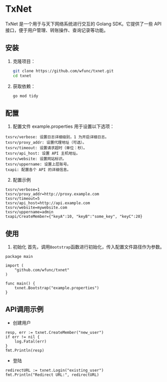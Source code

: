 # TxNet

TxNet 是一个用于与天下网络系统进行交互的 Golang SDK。它提供了一些 API 接口，便于用户管理、转账操作、查询记录等功能。

## 安装

1. 克隆项目：

   ```bash
   git clone https://github.com/wfunc/txnet.git
   cd txnet
2. 获取依赖：
   ```bash
   go mod tidy

## 配置
1. 配置文件 example.properties 用于设置以下选项：
```
txsrv/verbose: 设置日志详细级别，1 为开启详细日志。
txsrv/proxy_addr: 设置代理地址（可选）。
txsrv/timeout: 设置请求超时（单位：秒）。
txsrv/api_host: 设置 API 主机地址。
txsrv/website: 设置网站标识。
txsrv/uppername: 设置上层账号。
txapi: 配置各个 API 的详细信息。
```

2. 配置示例
```
txsrv/verbose=1
txsrv/proxy_addr=http://proxy.example.com
txsrv/timeout=5
txsrv/api_host=http://api.example.com
txsrv/website=mywebsite.com
txsrv/uppername=admin
txapi/CreateMember={"keyA":10, "keyB":"some_key", "keyC":20}
```

## 使用
1. 初始化
首先，调用`Bootstrap`函数进行初始化，传入配置文件路径作为参数。
```
package main

import (
    "github.com/wfunc/txnet"
)

func main() {
    txnet.Bootstrap("example.properties")
}
```

## API调用示例
* 创建用户
```
resp, err := txnet.CreateMember("new_user")
if err != nil {
    log.Fatal(err)
}
fmt.Println(resp)
```
* 登陆
```
redirectURL := txnet.Login("existing_user")
fmt.Println("Redirect URL:", redirectURL)
```


